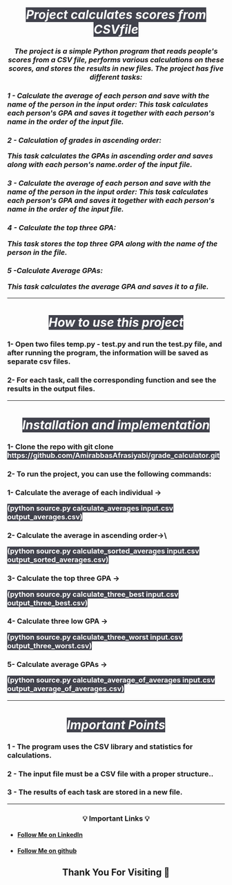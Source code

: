 <html>
<head>
<style>
mark { 
  background-color: #41424C;
  color: white;
}
</style>
</head>
<body>



<h1 align="center"><i><mark>Project calculates scores from CSVfile<mark></i></h1>
<h3 align="center"><i>The project is a simple Python program that reads people's scores from a CSV file, performs various calculations on these scores, and stores the results in new files. The project has five different tasks:</i></h3>

<h3 align="left"><i>1 - Calculate the average of each person and save with the name of the person in the input order:
This task calculates each person's GPA and saves it together with each person's name in the order of the input file.</i></h3>

<h3 align="left"><i>2 - Calculation of grades in ascending order:

This task calculates the GPAs in ascending order and saves along with each person's name.order of the input file.</i></h3>

<h3 align="left"><i>3 - Calculate the average of each person and save with the name of the person in the input order:
This task calculates each person's GPA and saves it together with each person's name in the order of the input file.</i></h3>

<h3 align="left"><i>4 - Calculate the top three GPA:

This task stores the top three GPA along with the name of the person in the file.</i></h3>

<h3 align="left"><i>5 -Calculate Average GPAs:

This task calculates the average GPA and saves it to a file.</i></h3>

---
<h1 align="center"><i><mark>How to use this project<mark></i></h1>

<h3 align="left"> 1- Open two files temp.py - test.py and run the test.py file, and after running the program, the information will be saved as separate csv files. </h3>

<h3 align="left">  2- For each task, call the corresponding function and see the results in the output files. </h3>

---
<h1 align="center"><i><mark> Installation and implementation<mark></i></h1>

<h3 align="left"> 1- Clone the repo with git clone <mark>https://github.com/AmirabbasAfrasiyabi/grade_calculator.git<mark></h3>


<h3>2- To run the project, you can use the following commands:</h3>

<h3 align="left"> 1- Calculate the average of each individual ->  

<mark>(python source.py calculate_averages input.csv output_averages.csv)<mark></h3>

<h3 align="left"> 2-  Calculate the average in ascending order->\

<mark>(python source.py calculate_sorted_averages input.csv output_sorted_averages.csv)
<mark></h3>

<h3 align="left"> 3- Calculate the top three GPA ->  

<mark>(python source.py calculate_three_best input.csv output_three_best.csv)<mark></h3>

<h3 align="left"> 4- Calculate three low GPA -> 

<mark>(python source.py calculate_three_worst input.csv output_three_worst.csv)<mark></h3>
<h3 align="left"> 5- Calculate average GPAs ->

 <mark>(python source.py calculate_average_of_averages input.csv output_average_of_averages.csv)<mark></h3>

---
<h1 align="center"><i><mark> Important Points <mark></i></h1>

<h3 align="left"> 1 - The program uses the CSV library and statistics for calculations.</h3>
<h3 align="left"> 2 - The input file must be a CSV file with a proper structure..</h3>
<h3 align="left"> 3 - The results of each task are stored in a new file.</h3>

---
<h3 align="center">💡 <b>Important Links</b> 💡</h3>

- #### [Follow Me on LinkedIn](https://www.linkedin.com/in/amirabbas-afrasiyabi-a6a230259/ "amirabbas afrasiyabi")

- #### [Follow Me on github](https://github.com/AmirabbasAfrasiyabi "amirabbas afrasiyabi")

<h2 align="center"><b> Thank You For Visiting 🙏</b></h2>
</body>
</html>